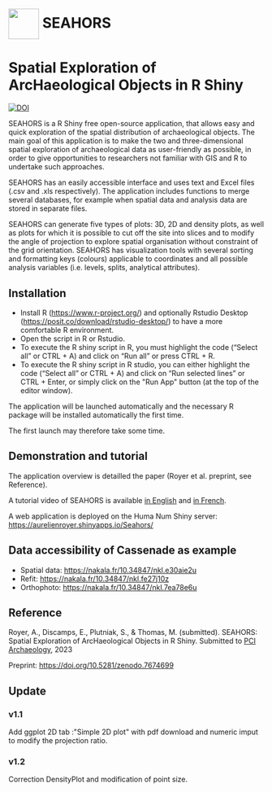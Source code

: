 # [<img src="https://raw.githubusercontent.com/AurelienRoyer/SEAHORS/main/www/logo1.png" height="60em" align="center"/>](https://github.com/AurelienRoyer/SEAHORS) SEAHORS
# Spatial Exploration of ArcHaeological Objects in R Shiny

[![DOI](https://zenodo.org/badge/581203118.svg)](https://zenodo.org/badge/latestdoi/581203118)

SEAHORS is a R Shiny free open-source application, that allows easy and quick exploration of the spatial distribution of archaeological objects.
The main goal of this application is to make the two and three-dimensional spatial exploration of archaeological data as user-friendly as possible, 
in order to give opportunities to researchers not familiar with GIS and R to undertake such approaches.

SEAHORS has an easily accessible interface and uses text and Excel files (.csv and .xls respectively). The application  includes functions to merge several databases, 
for example when spatial data and analysis data are stored in separate files.

SEAHORS can generate five types of plots: 3D, 2D and density plots, as well as plots for which it is possible to cut off the site into slices and to modify the angle 
of projection to explore spatial organisation without constraint of the grid orientation. SEAHORS has visualization tools with several sorting and formatting keys 
(colours) applicable to coordinates and all possible analysis variables (i.e. levels, splits, analytical attributes).

## Installation 

- Install R (https://www.r-project.org/) and optionally Rstudio Desktop (https://posit.co/download/rstudio-desktop/) to have a more comfortable R environment.
- Open the script in R or Rstudio.
- To execute the R shiny script in R, you must highlight the code (“Select all” or CTRL + A) and click on “Run all” or press CTRL + R. 
- To execute the R shiny script in R studio, you can either highlight the code (“Select all” or CTRL + A) and click on “Run selected lines” or CTRL + Enter, or simply  click on the "Run App" button (at the top of the editor window). 

The application will be launched automatically and the necessary R package will be installed automatically the first time.

The first launch may therefore take some time. 

## Demonstration and tutorial
The application overview is detailled the paper (Royer et al. preprint, see Reference).

A tutorial video of SEAHORS is available [in English](https://nakala.fr/10.34847/nkl.3fdd6h8j) and [in French](https://nakala.fr/10.34847/nkl.65bf1h72).

A web application is deployed on the Huma Num Shiny server: https://aurelienroyer.shinyapps.io/Seahors/

## Data accessibility of Cassenade as example

- Spatial data: https://nakala.fr/10.34847/nkl.e30aie2u
- Refit: https://nakala.fr/10.34847/nkl.fe27j10z
- Orthophoto: https://nakala.fr/10.34847/nkl.7ea78e6u

## Reference
Royer, A., Discamps, E., Plutniak, S., & Thomas, M. (submitted). SEAHORS: Spatial Exploration of ArcHaeological Objects in R Shiny.
Submitted to [PCI Archaeology](https://archaeo.peercommunityin.org/PCIArchaeology), 2023 

Preprint:  https://doi.org/10.5281/zenodo.7674699 

## Update
### v1.1
Add ggplot 2D tab :"Simple 2D plot" with pdf download and numeric imput to modify the projection ratio. 
### v1.2
Correction DensityPlot and modification of point size. 
